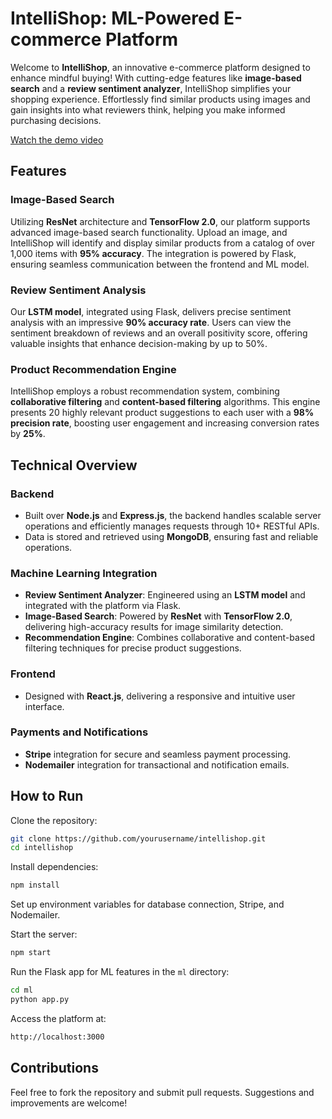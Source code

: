 # IntelliShop: ML-Powered E-commerce Platform

Welcome to **IntelliShop**, an innovative e-commerce platform designed to enhance mindful buying! With cutting-edge features like **image-based search** and a **review sentiment analyzer**, IntelliShop simplifies your shopping experience. Effortlessly find similar products using images and gain insights into what reviewers think, helping you make informed purchasing decisions.

[Watch the demo video]([https://drive.google.com/file/d/<FILE_ID>/viwe](https://drive.google.com/file/d/1rDR7ahD0ctgO203OU7opNVgI3trHCpXC/view))


## Features

### Image-Based Search
Utilizing **ResNet** architecture and **TensorFlow 2.0**, our platform supports advanced image-based search functionality. Upload an image, and IntelliShop will identify and display similar products from a catalog of over 1,000 items with **95% accuracy**. The integration is powered by Flask, ensuring seamless communication between the frontend and ML model.

### Review Sentiment Analysis
Our **LSTM model**, integrated using Flask, delivers precise sentiment analysis with an impressive **90% accuracy rate**. Users can view the sentiment breakdown of reviews and an overall positivity score, offering valuable insights that enhance decision-making by up to 50%.

### Product Recommendation Engine
IntelliShop employs a robust recommendation system, combining **collaborative filtering** and **content-based filtering** algorithms. This engine presents 20 highly relevant product suggestions to each user with a **98% precision rate**, boosting user engagement and increasing conversion rates by **25%**.

## Technical Overview

### Backend
- Built over **Node.js** and **Express.js**, the backend handles scalable server operations and efficiently manages requests through 10+ RESTful APIs.
- Data is stored and retrieved using **MongoDB**, ensuring fast and reliable operations.

### Machine Learning Integration
- **Review Sentiment Analyzer**: Engineered using an **LSTM model** and integrated with the platform via Flask.
- **Image-Based Search**: Powered by **ResNet** with **TensorFlow 2.0**, delivering high-accuracy results for image similarity detection.
- **Recommendation Engine**: Combines collaborative and content-based filtering techniques for precise product suggestions.

### Frontend
- Designed with **React.js**, delivering a responsive and intuitive user interface.

### Payments and Notifications
- **Stripe** integration for secure and seamless payment processing.
- **Nodemailer** integration for transactional and notification emails.

## How to Run

Clone the repository:
```bash
git clone https://github.com/yourusername/intellishop.git
cd intellishop
```

Install dependencies:
```bash
npm install
```

Set up environment variables for database connection, Stripe, and Nodemailer.

Start the server:
```bash
npm start
```

Run the Flask app for ML features in the `ml` directory:
```bash
cd ml
python app.py
```

Access the platform at:
```bash
http://localhost:3000
```

## Contributions
Feel free to fork the repository and submit pull requests. Suggestions and improvements are welcome!

